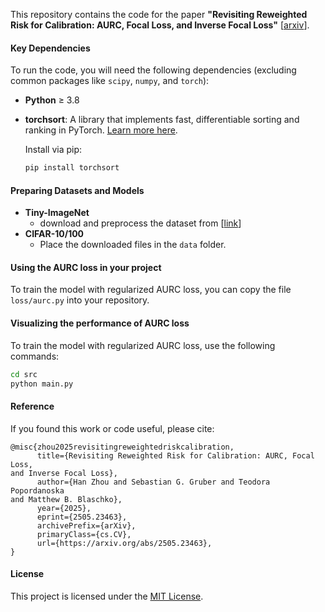 This repository contains the code for the paper **"Revisiting Reweighted Risk for Calibration: AURC, Focal Loss, 
and Inverse Focal Loss"** [[arxiv](https://arxiv.org/pdf/2505.23463)].

#### Key Dependencies
To run the code, you will need the following dependencies (excluding common packages like `scipy`, `numpy`, and `torch`):

- **Python** ≥ 3.8
- **torchsort**: A library that implements fast, differentiable sorting and ranking in PyTorch. [Learn more here](https://github.com/google-research/fast-soft-sort).

  Install via pip:
  ```bash
  pip install torchsort
  ```

#### Preparing Datasets and Models

- **Tiny-ImageNet**
  - download and preprocess the dataset from [[link](https://github.com/tjmoon0104/pytorch-tiny-imagenet)]  
- **CIFAR-10/100**
  -  Place the downloaded files in the `data` folder.

#### Using the AURC loss in your project

To train the model with regularized AURC loss, you can copy the file `loss/aurc.py` into your repository. 

#### Visualizing the performance of AURC loss

To train the model with regularized AURC loss, use the following commands:
```bash
cd src
python main.py
```

#### Reference
If you found this work or code useful, please cite:

```
@misc{zhou2025revisitingreweightedriskcalibration,
      title={Revisiting Reweighted Risk for Calibration: AURC, Focal Loss, 
and Inverse Focal Loss}, 
      author={Han Zhou and Sebastian G. Gruber and Teodora Popordanoska 
and Matthew B. Blaschko},
      year={2025},
      eprint={2505.23463},
      archivePrefix={arXiv},
      primaryClass={cs.CV},
      url={https://arxiv.org/abs/2505.23463}, 
}
```
#### License

This project is licensed under the [MIT License](https://opensource.org/licenses/MIT).
